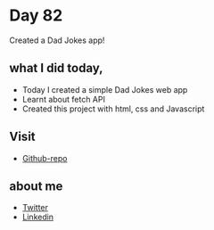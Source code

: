 # Day 82

Created a Dad Jokes app!


## what I did today,

 - Today I created a simple Dad Jokes web app
 - Learnt about fetch API 
 - Created this project with html, css and Javascript


## Visit

 - [Github-repo](https://github.com/KaranChandekar/50projects50days/tree/master/dad-jokes)

 
## about me

 - [Twitter](https://twitter.com/karan_chandekar)
 - [Linkedin](https://www.linkedin.com/in/karan-chandekar-a87263219/)

